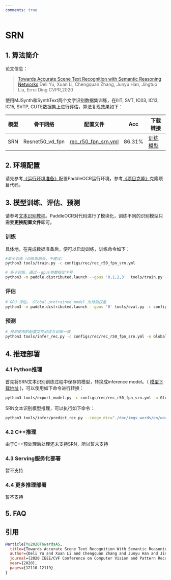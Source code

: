 ```yaml
---
comments: true
---
```


# SRN

## 1. 算法简介

论文信息：
> [Towards Accurate Scene Text Recognition with Semantic Reasoning Networks](https://arxiv.org/abs/2003.12294#)
> Deli Yu, Xuan Li, Chengquan Zhang, Junyu Han, Jingtuo Liu, Errui Ding
> CVPR,2020

使用MJSynth和SynthText两个文字识别数据集训练，在IIIT, SVT, IC03, IC13, IC15, SVTP, CUTE数据集上进行评估，算法复现效果如下：

|模型|骨干网络|配置文件|Acc|下载链接|
| --- | --- | --- | --- | --- |
|SRN|Resnet50_vd_fpn|[rec_r50_fpn_srn.yml](../../configs/rec/rec_r50_fpn_srn.yml)|86.31%|[训练模型](https://paddleocr.bj.bcebos.com/dygraph_v2.0/en/rec_r50_vd_srn_train.tar)|

## 2. 环境配置

请先参考[《运行环境准备》](../../ppocr/environment.md)配置PaddleOCR运行环境，参考[《项目克隆》](../../ppocr/blog/clone.md)克隆项目代码。

## 3. 模型训练、评估、预测

请参考[文本识别教程](../../ppocr/model_train/recognition.md)。PaddleOCR对代码进行了模块化，训练不同的识别模型只需要**更换配置文件**即可。

### 训练

具体地，在完成数据准备后，便可以启动训练，训练命令如下：

```bash
#单卡训练（训练周期长，不建议）
python3 tools/train.py -c configs/rec/rec_r50_fpn_srn.yml

# 多卡训练，通过--gpus参数指定卡号
python3 -m paddle.distributed.launch --gpus '0,1,2,3'  tools/train.py -c configs/rec/rec_r50_fpn_srn.yml
```

### 评估

```bash
# GPU 评估， Global.pretrained_model 为待测权重
python3 -m paddle.distributed.launch --gpus '0' tools/eval.py -c configs/rec/rec_r50_fpn_srn.yml -o Global.pretrained_model={path/to/weights}/best_accuracy
```

### 预测

```bash
# 预测使用的配置文件必须与训练一致
python3 tools/infer_rec.py -c configs/rec/rec_r50_fpn_srn.yml -o Global.pretrained_model={path/to/weights}/best_accuracy Global.infer_img=doc/imgs_words/en/word_1.png
```

## 4. 推理部署

### 4.1 Python推理

首先将SRN文本识别训练过程中保存的模型，转换成inference model。（ [模型下载地址](https://paddleocr.bj.bcebos.com/dygraph_v2.0/en/rec_r50_vd_srn_train.tar) )，可以使用如下命令进行转换：

```bash
python3 tools/export_model.py -c configs/rec/rec_r50_fpn_srn.yml -o Global.pretrained_model=./rec_r50_vd_srn_train/best_accuracy  Global.save_inference_dir=./inference/rec_srn
```

SRN文本识别模型推理，可以执行如下命令：

```bash
python3 tools/infer/predict_rec.py --image_dir="./doc/imgs_words/en/word_1.png" --rec_model_dir="./inference/rec_srn/" --rec_image_shape="1,64,256"  --rec_algorithm="SRN" --rec_char_dict_path=./ppocr/utils/ic15_dict.txt  --use_space_char=False
```

### 4.2 C++推理

由于C++预处理后处理还未支持SRN，所以暂未支持

### 4.3 Serving服务化部署

暂不支持

### 4.4 更多推理部署

暂不支持

## 5. FAQ

## 引用

```bibtex
@article{Yu2020TowardsAS,
  title={Towards Accurate Scene Text Recognition With Semantic Reasoning Networks},
  author={Deli Yu and Xuan Li and Chengquan Zhang and Junyu Han and Jingtuo Liu and Errui Ding},
  journal={2020 IEEE/CVF Conference on Computer Vision and Pattern Recognition (CVPR)},
  year={2020},
  pages={12110-12119}
}
```
